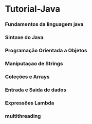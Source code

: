 # Tutorial-Java

### Fundamentos da linguagem java
### Sintaxe do Java
### Programação Orientada a Objetos
### Maniputaçao de Strings
### Coleções e Arrays
### Entrada e Saida de dados
### Expressões Lambda
### multithreading 
